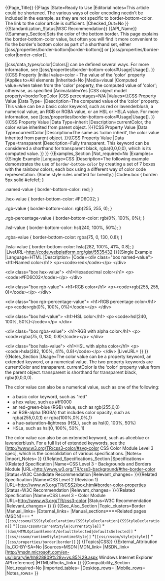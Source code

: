 {{Page_Title}}
{{Flags
|State=Ready to Use
|Editorial notes=This article could be shortened. The various ways of color encoding needn't be included in the example, as they are not specific to border-bottom-color. The link to the color article is sufficient.
|Checked_Out=No
}}
{{Standardization_Status|W3C Recommendation}}
{{API_Name}}
{{Summary_Section|Sets the color of the bottom border. This page explains the border-bottom-color value, but often you will find it more convenient to fix the border's bottom color as part of a shorthand set, either [[css/properties/border-bottom|border-bottom]] or [[css/properties/border-color|border-color]].

[[css/data_types/color|Colors]] can be defined several ways. For more information, see [[css/properties/border-bottom-color#Usage|Usage]].
}}
{{CSS Property
|Initial value=color - The value of the 'color' property
|Applies to=All elements
|Inherited=No
|Media=visual
|Computed value=when taken from the 'color' property, the computed value of 'color'; otherwise, as specified
|Animatable=Yes
|CSS object model property=borderTopColor
|CSS percentages=N/A
|Values={{CSS Property Value
|Data Type=<color>
|Description=The computed value of the ‘color’ property. This value can be a basic color keyword, such as red or lavenderblush, a numerical value, an RGB or RGBA value, or an HSL or HSLA value. For more information, see [[css/properties/border-bottom-color#Usage|Usage]].
}}{{CSS Property Value
|Data Type=inherit
|Description=currentColor, the color value inherited from parent object.
}}{{CSS Property Value
|Data Type=currentColor
|Description=The same as ‘color: inherit’, the color value inherited from parent object.
}}{{CSS Property Value
|Data Type=transparent
|Description=Fully transparent. This keyword can be considered a shorthand for transparent black, rgba(0,0,0,0), which is its computed value.
}}
}}
{{Examples_Section
|Not_required=No
|Examples={{Single Example
|Language=CSS
|Description=The following example demonstrates the use of <code>border-bottom-color</code> by creating a set of 7 boxes with the rainbow colors, each box using a different way of color code representation. (Some style rules omitted for brevity.)
|Code=.box {
  border: 5px solid #efefef;
}

.named-value {
  border-bottom-color: red;
}

.hex-value {
  border-bottom-color: #FD6C02;
}

.rgb-value {
  border-bottom-color: rgb(255, 255, 0);
}

.rgb-percentage-value {
  border-bottom-color: rgb(0%, 100%, 0%);
}

.hsl-value {
  border-bottom-color: hsl(240, 100%, 50%);
}

.rgba-value {
  border-bottom-color: rgba(75, 0, 130, 0.8);
}

.hsla-value {
  border-bottom-color: hsla(282, 100%, 41%, 0.8);
}
|LiveURL=http://code.webplatform.org/gist/5535432
}}{{Single Example
|Language=HTML
|Description=
|Code=&lt;div class="box named-value"&gt;
  &lt;h1&gt;Named color&lt;/h1&gt;
  &lt;p&gt;&lt;code&gt;red&lt;/code&gt;&lt;/p&gt;
&lt;/div&gt;

&lt;div class="box hex-value"&gt;
  &lt;h1&gt;Hexadecimal color&lt;/h1&gt;
  &lt;p&gt;&lt;code&gt;#FD6C02&lt;/code&gt;&lt;/p&gt;
&lt;/div&gt;

&lt;div class="box rgb-value"&gt;
  &lt;h1&gt;RGB color&lt;/h1&gt;
  &lt;p&gt;&lt;code&gt;rgb(255, 255, 0)&lt;/code&gt;&lt;/p&gt;
&lt;/div&gt;

&lt;div class="box rgb-percentage-value"&gt;
  &lt;h1&gt;RGB percentage color&lt;/h1&gt;
  &lt;p&gt;&lt;code&gt;rgb(0%, 100%, 0%)&lt;/code&gt;&lt;/p&gt;
&lt;/div&gt;

&lt;div class="box hsl-value"&gt;
  &lt;h1&gt;HSL color&lt;/h1&gt;
  &lt;p&gt;&lt;code&gt;hsl(240, 100%, 50%)&lt;/code&gt;&lt;/p&gt;
&lt;/div&gt;

&lt;div class="box rgba-value"&gt;
  &lt;h1&gt;RGB with alpha color&lt;/h1&gt;
  &lt;p&gt;&lt;code&gt;rgba(75, 0, 130, 0.8)&lt;/code&gt;&lt;/p&gt;
&lt;/div&gt;

&lt;div class="box hsla-value"&gt;
  &lt;h1&gt;HSL with alpha color&lt;/h1&gt;
  &lt;p&gt;&lt;code&gt;hsla(282, 100%, 41%, 0.8)&lt;/code&gt;&lt;/p&gt;
&lt;/div&gt;
|LiveURL=
}}
}}
{{Notes_Section
|Usage=The color value can be a property keyword, an extended keyword, or a numerical value. The two property keywords are currentColor and transparent. currentColor is the ‘color’ property value from the parent object. transparent is shorthand for transparent black, rgba(0,0,0,0).

The color value can also be a numerical value, such as one of the following:

* a basic color keyword, such as "red"
* a hex value, such as #ff0000
* an red-green-blue (RGB) value, such as rgb(255,0,0)
* an RGB-alpha (RGBA) that includes color opacity, such as rgba(255,0,0,1) or rgba(100%,0%,0%,1)
* a hue-saturation-lightness (HSL), such as hsl(0, 100%, 50%)
* HSLa, such as hsl(0, 100%, 50%, 1)

The color value can also be an extended keyword, such as aliceblue or lavenderblush. For a full list of extended keywords, see the [http://www.w3.org/TR/css3-color/#svg-color CSS Color Module Level 3 spec], which is the consolidation of various specifications.
|Notes=
|Import_Notes=
}}
{{Related_Specifications_Section
|Specifications={{Related Specification
|Name=CSS Level 3 - Backgrounds and Borders Module
|URL=http://www.w3.org/TR/css3-background/#the-border-color
|Status=W3C Candidate Recommendation
|Relevant_changes=
}}{{Related Specification
|Name=CSS Level 2 (Revision 1)
|URL=http://www.w3.org/TR/CSS2/box.html#border-color-properties
|Status=W3C Recommendation
|Relevant_changes=
}}{{Related Specification
|Name=CSS Level 3 - Color Module
|URL=http://www.w3.org/TR/css3-color
|Status=W3C Recommendation
|Relevant_changes=
}}
}}
{{See_Also_Section
|Topic_clusters=Border
|Manual_links=
|External_links=
|Manual_sections====Related pages (MSDN)===
*<code>[[css/cssom/CSSStyleDeclaration/CSSStyleDeclaration|CSSStyleDeclaration]]</code>
*<code>[[css/cssom/currentStyle|currentStyle]]</code>
*<code>[[dom/HTMLOptionElement/defaultSelected|defaultsSelected]]</code>
*<code>[[css/cssom/runtimeStyle|runtimeStyle]]</code>
*<code>[[css/cssom/style|style]]</code>
*<code>[[css/properties/border|border]]</code>
}}
{{Topics|CSS}}
{{External_Attribution
|Is_CC-BY-SA=No
|Sources=MSDN
|MDN_link=
|MSDN_link=[http://msdn.microsoft.com/en-us/library/ie/hh828809%28v=vs.85%29.aspx Windows Internet Explorer API reference]
|HTML5Rocks_link=
}}
{{Compatibility_Section
|Not_required=No
|Imported_tables=
|Desktop_rows=
|Mobile_rows=
|Notes_rows=
}}